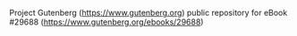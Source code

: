 Project Gutenberg (https://www.gutenberg.org) public repository for eBook #29688 (https://www.gutenberg.org/ebooks/29688)

